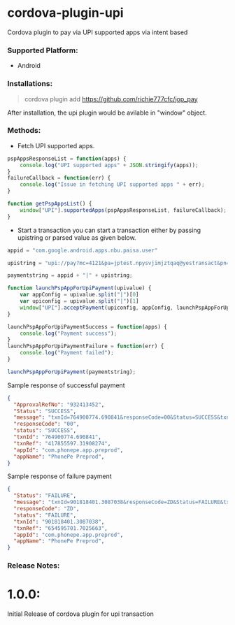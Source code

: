 # cordova-plugin-upi
Cordova plugin to pay via UPI supported apps via intent based

### Supported Platform:
* Android

### Installations:
> cordova plugin add https://github.com/richie777cfc/jop_pay

After installation, the upi plugin would be avilable in "window" object.

### Methods:
* Fetch UPI supported apps.
```js
pspAppsResponseList = function(apps) {
    console.log("UPI supported apps" + JSON.stringify(apps));
}
failureCallback = function(err) {
    console.log("Issue in fetching UPI supported apps " + err);
}

function getPspAppsList() {
    window["UPI"].supportedApps(pspAppsResponseList, failureCallback);
}
```
* Start a transaction
you can start a transaction either by passing upistring or parsed value as given below.

```js
appid = "com.google.android.apps.nbu.paisa.user"

upistring = "upi://pay?mc=4121&pa=jptest.npysvjimjztqaq@yestransact&pn=BUS1007&tr=unPQB2ZFnzvrT2mvfGHH&am=1";

paymentstring = appid + "|" + upistring;

function launchPspAppForUpiPayment(upivalue) {
    var appConfig = upivalue.split("|")[0]
    var upiconfig = upivalue.split("|")[1]
    window["UPI"].acceptPayment(upiconfig, appConfig, launchPspAppForUpiPaymentSuccess, launchPspAppForUpiPaymentFailure);
}

launchPspAppForUpiPaymentSuccess = function(apps) {
    console.log("Payment success");
}
launchPspAppForUpiPaymentFailure = function(err) {
    console.log("Payment failed");
}

launchPspAppForUpiPayment(paymentstring);
```

Sample response of successful payment
```json
{
  "ApprovalRefNo": "932413452",
  "Status": "SUCCESS",
  "message": "txnId=764900774.690841&responseCode=00&Status=SUCCESS&txnRef=417855597.31908274&ApprovalRefNo=932413452",
  "responseCode": "00",
  "status": "SUCCESS",
  "txnId": "764900774.690841",
  "txnRef": "417855597.31908274",
  "appId": "com.phonepe.app.preprod",
  "appName": "PhonePe Preprod",
}
```

Sample response of failure payment
```json
{
  "Status": "FAILURE",
  "message": "txnId=901818401.3087038&responseCode=ZD&Status=FAILURE&txnRef=654595701.7025663",
  "responseCode": "ZD",
  "status": "FAILURE",
  "txnId": "901818401.3087038",
  "txnRef": "654595701.7025663",
  "appId": "com.phonepe.app.preprod",
  "appName": "PhonePe Preprod",
}
```

### Release Notes:
# 1.0.0:
 Initial Release of cordova plugin for upi transaction
